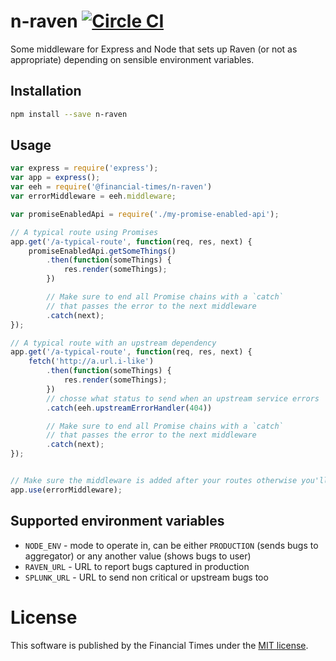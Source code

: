 # n-raven [![Circle CI](https://circleci.com/gh/Financial-Times/n-raven.svg?style=svg)](https://circleci.com/gh/Financial-Times/n-raven)

Some middleware for Express and Node that sets up Raven (or not as appropriate) depending on sensible environment variables.

## Installation

```sh
npm install --save n-raven
```

## Usage

```js
var express = require('express');
var app = express();
var eeh = require('@financial-times/n-raven')
var errorMiddleware = eeh.middleware;

var promiseEnabledApi = require('./my-promise-enabled-api');

// A typical route using Promises
app.get('/a-typical-route', function(req, res, next) {
	promiseEnabledApi.getSomeThings()
		.then(function(someThings) {
			res.render(someThings);
		})

		// Make sure to end all Promise chains with a `catch`
		// that passes the error to the next middleware
		.catch(next);
});

// A typical route with an upstream dependency
app.get('/a-typical-route', function(req, res, next) {
	fetch('http://a.url.i-like')
		.then(function(someThings) {
			res.render(someThings);
		})
		// chosse what status to send when an upstream service errors
		.catch(eeh.upstreamErrorHandler(404))

		// Make sure to end all Promise chains with a `catch`
		// that passes the error to the next middleware
		.catch(next);
});


// Make sure the middleware is added after your routes otherwise you'll lose the errors
app.use(errorMiddleware);
```

## Supported environment variables
- `NODE_ENV` - mode to operate in, can be either `PRODUCTION` (sends bugs to aggregator) or any another value (shows bugs to user)
- `RAVEN_URL` - URL to report bugs captured in production
- `SPLUNK_URL` - URL to send non critical or upstream bugs too

# License

This software is published by the Financial Times under the [MIT license](http://opensource.org/licenses/MIT).
